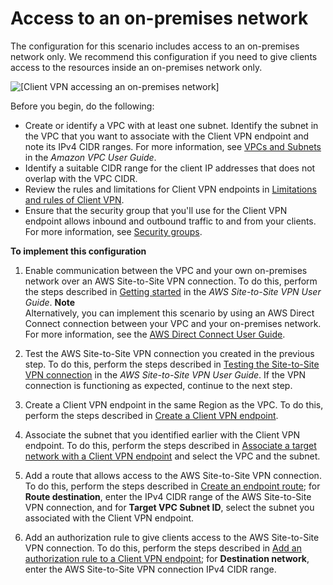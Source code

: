 # Access to an on\-premises network<a name="scenario-onprem"></a>

The configuration for this scenario includes access to an on\-premises network only\. We recommend this configuration if you need to give clients access to the resources inside an on\-premises network only\.

![\[Client VPN accessing an on-premises network\]](http://docs.aws.amazon.com/vpn/latest/clientvpn-admin/images/client-vpn-scenario-on-premises.png)

Before you begin, do the following:
+ Create or identify a VPC with at least one subnet\. Identify the subnet in the VPC that you want to associate with the Client VPN endpoint and note its IPv4 CIDR ranges\. For more information, see [ VPCs and Subnets](https://docs.aws.amazon.com/vpc/latest/userguide/VPC_Subnets.html.html) in the *Amazon VPC User Guide*\.
+ Identify a suitable CIDR range for the client IP addresses that does not overlap with the VPC CIDR\. 
+ Review the rules and limitations for Client VPN endpoints in [Limitations and rules of Client VPN](what-is.md#what-is-limitations)\.
+ Ensure that the security group that you'll use for the Client VPN endpoint allows inbound and outbound traffic to and from your clients\. For more information, see [Security groups](client-authorization.md#security-groups)\.

**To implement this configuration**

1. Enable communication between the VPC and your own on\-premises network over an AWS Site\-to\-Site VPN connection\. To do this, perform the steps described in [Getting started](https://docs.aws.amazon.com/vpn/latest/s2svpn/SetUpVPNConnections.html) in the *AWS Site\-to\-Site VPN User Guide*\. 
**Note**  
Alternatively, you can implement this scenario by using an AWS Direct Connect connection between your VPC and your on\-premises network\. For more information, see the [AWS Direct Connect User Guide](https://docs.aws.amazon.com/directconnect/latest/UserGuide/)\.

1. Test the AWS Site\-to\-Site VPN connection you created in the previous step\. To do this, perform the steps described in [Testing the Site\-to\-Site VPN connection](https://docs.aws.amazon.com/vpn/latest/s2svpn/HowToTestEndToEnd_Linux.html) in the *AWS Site\-to\-Site VPN User Guide*\. If the VPN connection is functioning as expected, continue to the next step\.

1. Create a Client VPN endpoint in the same Region as the VPC\. To do this, perform the steps described in [Create a Client VPN endpoint](cvpn-working-endpoints.md#cvpn-working-endpoint-create)\.

1. Associate the subnet that you identified earlier with the Client VPN endpoint\. To do this, perform the steps described in [Associate a target network with a Client VPN endpoint](cvpn-working-target.md#cvpn-working-target-associate) and select the VPC and the subnet\.

1. Add a route that allows access to the AWS Site\-to\-Site VPN connection\. To do this, perform the steps described in [Create an endpoint route](cvpn-working-routes.md#cvpn-working-routes-create); for **Route destination**, enter the IPv4 CIDR range of the AWS Site\-to\-Site VPN connection, and for **Target VPC Subnet ID**, select the subnet you associated with the Client VPN endpoint\.

1. Add an authorization rule to give clients access to the AWS Site\-to\-Site VPN connection\. To do this, perform the steps described in [Add an authorization rule to a Client VPN endpoint](cvpn-working-rules.md#cvpn-working-rule-authorize); for **Destination network**, enter the AWS Site\-to\-Site VPN connection IPv4 CIDR range\.